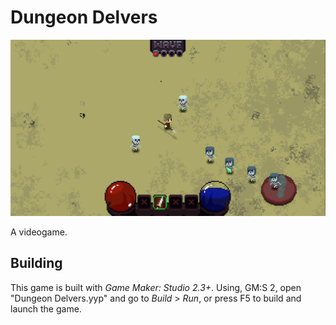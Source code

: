 # Dungeon Delvers

![Dungeon Delvers preview](preview.png "Dungeon Delvers")

A videogame.

## Building

This game is built with _Game Maker: Studio 2.3+_. Using, GM:S 2, open "Dungeon Delvers.yyp" and go to _Build_ > _Run_, or press F5 to build and launch the game.
